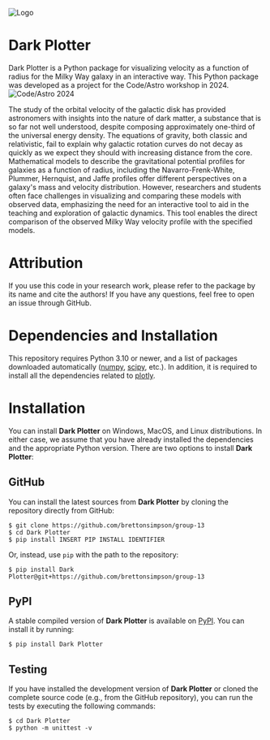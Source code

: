 ![Logo](path_to_the_logo/logo.jpeg)  

# Dark Plotter

Dark Plotter is a Python package for visualizing velocity as a function of radius for the Milky Way galaxy in an interactive way. This Python package was developed as a project for the Code/Astro workshop in 2024. ![Code/Astro 2024](https://github.com/semaphoreP/codeastro)

The study of the orbital velocity of the galactic disk has provided astronomers with insights into the nature of dark matter, a substance that is so far not well understood, despite composing approximately one-third of the universal energy density. The equations of gravity, both classic and relativistic, fail to explain why galactic rotation curves do not decay as quickly as we expect they should with increasing distance from the core. Mathematical models to describe the gravitational potential profiles for galaxies as a function of radius, including the Navarro-Frenk-White, Plummer, Hernquist, and Jaffe profiles offer different perspectives on a galaxy's mass and velocity distribution. However, researchers and students often face challenges in visualizing and comparing these models with observed data, emphasizing the need for an interactive tool to aid in the teaching and exploration of galactic dynamics. This tool enables the direct comparison of the observed Milky Way velocity profile with the specified models. 

# Attribution
If you use this code in your research work, please refer to the package by its name and cite the authors! If you have any questions, feel free to open an issue through GitHub.

# Dependencies and Installation

This repository requires Python 3.10 or newer, and a list of packages downloaded automatically ([numpy](https://github.com/numpy/numpy), [scipy](https://scipy.org/), etc.). In addition, it is required to install all the dependencies related to [plotly](https://plotly.com/python/).

# Installation

You can install **Dark Plotter** on Windows, MacOS, and Linux distributions. In either case, we assume that you have already installed the dependencies and the appropriate Python version. There are two options to install **Dark Plotter**:

## GitHub

You can install the latest sources from **Dark Plotter** by cloning the repository directly from GitHub:
```
$ git clone https://github.com/brettonsimpson/group-13
$ cd Dark Plotter
$ pip install INSERT PIP INSTALL IDENTIFIER
```
Or, instead, use `pip` with the path to the repository:
```
$ pip install Dark Plotter@git+https://github.com/brettonsimpson/group-13
```

## PyPI
A stable compiled version of **Dark Plotter** is available on [PyPI](https://pypi.org/). You can install it by running:
```
$ pip install Dark Plotter
```

## Testing

If you have installed the development version of **Dark Plotter** or cloned the complete source code (e.g., from the GitHub repository), you can run the tests by executing the following commands:

```
$ cd Dark Plotter
$ python -m unittest -v
```

